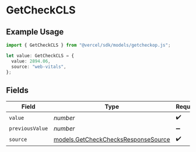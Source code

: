 # GetCheckCLS

## Example Usage

```typescript
import { GetCheckCLS } from "@vercel/sdk/models/getcheckop.js";

let value: GetCheckCLS = {
  value: 2894.06,
  source: "web-vitals",
};
```

## Fields

| Field                                                                            | Type                                                                             | Required                                                                         | Description                                                                      |
| -------------------------------------------------------------------------------- | -------------------------------------------------------------------------------- | -------------------------------------------------------------------------------- | -------------------------------------------------------------------------------- |
| `value`                                                                          | *number*                                                                         | :heavy_check_mark:                                                               | N/A                                                                              |
| `previousValue`                                                                  | *number*                                                                         | :heavy_minus_sign:                                                               | N/A                                                                              |
| `source`                                                                         | [models.GetCheckChecksResponseSource](../models/getcheckchecksresponsesource.md) | :heavy_check_mark:                                                               | N/A                                                                              |